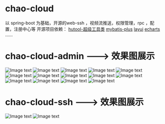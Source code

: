 # chao-cloud
以 spring-boot 为基础，开源的web-ssh ，视频流推送，权限管理，rpc ，配置，注册中心等
开源项目依赖：
[hutool-超级工具类](https://github.com/looly/hutool)
[mybatis-plus](https://github.com/baomidou/mybatis-plus)
[layui](https://github.com/sentsin/layui/)
[echarts](https://github.com/apache/incubator-echarts)
......

# chao-cloud-admin  ---> 效果图展示
![Image text](https://github.com/chaojunzi/chao-cloud/blob/master/screenshot/admin/world.png)
![Image text](https://github.com/chaojunzi/chao-cloud/blob/master/screenshot/admin/echarts1.png)
![Image text](https://github.com/chaojunzi/chao-cloud/blob/master/screenshot/admin/echarts2.png)
![Image text](https://github.com/chaojunzi/chao-cloud/blob/master/screenshot/admin/echarts3.jpg)
![Image text](https://github.com/chaojunzi/chao-cloud/blob/master/screenshot/admin/echarts4.jpg)
![Image text](https://github.com/chaojunzi/chao-cloud/blob/master/screenshot/admin/list1.png)
![Image text](https://github.com/chaojunzi/chao-cloud/blob/master/screenshot/admin/list2.png)
![Image text](https://github.com/chaojunzi/chao-cloud/blob/master/screenshot/admin/list3.png)
![Image text](https://github.com/chaojunzi/chao-cloud/blob/master/screenshot/admin/list4.png)
![Image text](https://github.com/chaojunzi/chao-cloud/blob/master/screenshot/admin/list5.png)
![Image text](https://github.com/chaojunzi/chao-cloud/blob/master/screenshot/admin/list6.png)
![Image text](https://github.com/chaojunzi/chao-cloud/blob/master/screenshot/admin/operate1.jpg)
![Image text](https://github.com/chaojunzi/chao-cloud/blob/master/screenshot/admin/operate2.jpg)
![Image text](https://github.com/chaojunzi/chao-cloud/blob/master/screenshot/admin/operate3.jpg)

# chao-cloud-ssh  ---> 效果图展示
![Image text](https://github.com/chaojunzi/chao-cloud/blob/master/screenshot/ssh/show1.png)
![Image text](https://github.com/chaojunzi/chao-cloud/blob/master/screenshot/ssh/show2.png)

